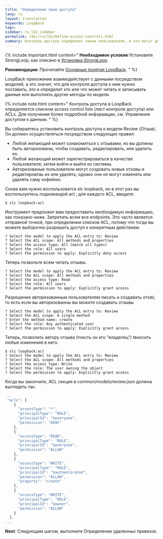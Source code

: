 ```yaml
---
title: "Определения прав доступа"
lang: ru
layout: translation
keywords: LoopBack
tags:
sidebar: ru_lb2_sidebar
permalink: /doc/ru/lb2/Define-access-controls.html
summary: Контроль доступа определяет какие пользователи, и что могут делать.
---
```


{% include important.html content="
**Необходимое условие**:Установите StrongLoop, как описано в [Установка StrongLoop](Installing-StrongLoop.html).

**Рекомендации**: Прочитайте [Основные понятия LoopBack](LoopBack-core-concepts.html).
" %}

LoopBack  приложение взаимодействует с данными посредством моделей, а это значит, что для контроля доступа к ним нужно поставить;  это и определит кто или что может читать и записывать данные или выполнять другие методы по модели.

{% include note.html content="
Контроль доступа в LoopBack определяется списком access control lists (лист контроля доступа) или ACLs. Для получения более подробной информации, см. Управление доступом к данным.
" %}

Вы собираетесь установить контроль доступа к модели Review (Отзыв).  Он должен осуществляться посредством следующих правил:

- Любой желающий может ознакомиться с отзывами, но вы должны быть авторизованы, чтобы создавать, редактировать, или удалить их.
- Любой желающий может зарегистрироваться в качестве пользователя; затем войти и выйти из системы.
- Авторизованые пользователи могут создовать новые отзовы и редактировтаь их или удалять; однако они не могут изменять или удалять саму кофейню.  

Снова вам нужно воспользоватся slc loopback, но в этот раз вы воспользуетесь подкомандой acl ;  для каждого ACL, введите:

```
$ slc loopback:acl
```

Инструмент предложит вам предоставить необходимую информацию, как показано ниже.
Запретить всем все endpoints.  Это часто является отправной точкой, при определении списков ACL, потому что тогда вы можете выборочно разрешить доступ к конкретным действиям.

```
? Select the model to apply the ACL entry to: Review
? Select the ACL scope: All methods and properties
? Select the access type: All (match all types)
? Select the role: All users
? Select the permission to apply: Explicitly deny access
```

Теперь позвольте всем читать отзывы.

```
? Select the model to apply the ACL entry to: Review
? Select the ACL scope: All methods and properties
? Select the access type: Read
? Select the role: All users
? Select the permission to apply: Explicitly grant access
```
Разрешение авторизованным пользователям писать и создавать отзіві; то есть если вы авторизованны вы можите создавать отзывы
```
? Select the model to apply the ACL entry to: Review
? Select the ACL scope: A single method
? Enter the method name: create
? Select the role: Any authenticated user
? Select the permission to apply: Explicitly grant access
```
Теперь, позволить автору отзыва (тоесть он его "владелец") tвносить любые изменения в него.
```
$ slc loopback:acl
? Select the model to apply the ACL entry to: Review
? Select the ACL scope: All methods and properties
? Select the access type: Write
? Select the role: The user owning the object
? Select the permission to apply: Explicitly grant access
```
Когда вы закончите,  ACL секция в common/models/review.json должна выглядеть так:

```js
...
 "acls": [
    {
      "accessType": "*",
      "principalType": "ROLE",
      "principalId": "$everyone",
      "permission": "DENY"
    },
    {
      "accessType": "READ",
      "principalType": "ROLE",
      "principalId": "$everyone",
      "permission": "ALLOW"
    },
    {
      "accessType": "WRITE",
      "principalType": "ROLE",
      "principalId": "$authenticated",
      "permission": "ALLOW",
      "property": "create"
    },
    {
      "accessType": "WRITE",
      "principalType": "ROLE",
      "principalId": "$owner",
      "permission": "ALLOW"
    }
  ],
...
```

**Next**: Следующим шагом, выполните Определение удаленных привязок.
